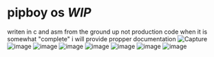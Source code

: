 # pipboy os *WIP*
writen in c and asm from the ground up
not production code
when it is somewhat "complete" i will provide propper documentation 
![Capture](https://github.com/crazysmile11012/pipboy-os/assets/107813207/85bb4949-401d-45b1-894b-ad11e85a79e6)
![image](https://github.com/crazysmile11012/pipboy-os/assets/107813207/be14a1f3-d190-49df-81da-268a499adaf9)
![image](https://github.com/crazysmile11012/pipboy-os/assets/107813207/38df2e3c-1527-45f5-81ab-6644e940a911)
![image](https://github.com/crazysmile11012/pipboy-os/assets/107813207/0377b6b1-2edd-4575-91ed-bf778ce5dcda)
![image](https://github.com/crazysmile11012/pipboy-os/assets/107813207/b10074a3-3bda-44d7-b1bf-6d8a7f90aef6)
![image](https://github.com/crazysmile11012/pipboy-os/assets/107813207/646094e0-0562-4421-9107-a2776a708034)
![image](https://github.com/crazysmile11012/pipboy-os/assets/107813207/a81abccd-82e4-4c40-bbea-eaafa846c9f8)
![image](https://github.com/crazysmile11012/pipboy-os/assets/107813207/3c002ebc-3b96-4402-a95f-13b22791a5d5)
